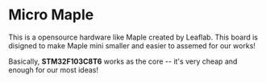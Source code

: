 # Micro Maple

This is a opensource hardware like Maple created by Leaflab. This board is disigned to make Maple mini smaller and easier to assemed for our works! 

Basically, **STM32F103C8T6** works as the core -- it's very cheap and enough for our most ideas!
